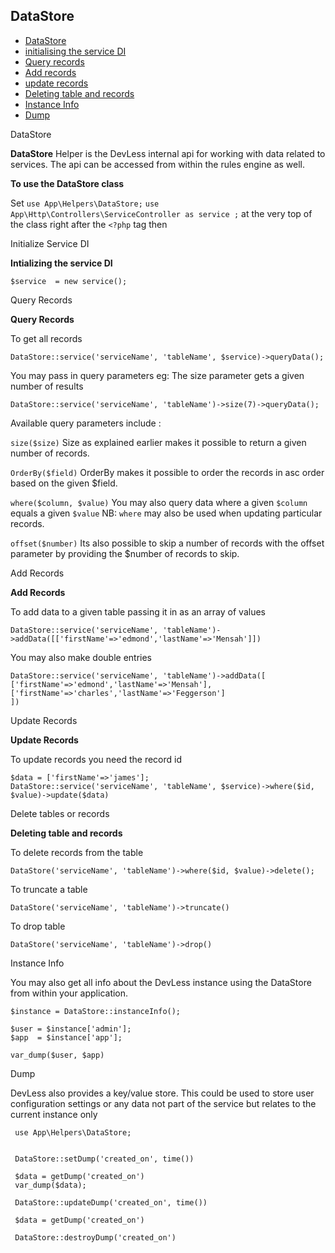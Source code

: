 ## DataStore

- [DataStore](#ds)
- [initialising the service DI](#init)
- [Query records](#query)
- [Add records](#add)
- [update records](#update)
- [Deleting table and records](#delete)
- [Instance Info](#info)
- [Dump](#dump)


<a name="ds">DataStore</a>

**DataStore**
 Helper is the DevLess internal api for working with data related to services.
The api can be accessed from within the rules engine as well.

**To use the DataStore class**

Set ``use App\Helpers\DataStore;``
``use App\Http\Controllers\ServiceController as service ;``
at the very top of the class right after the ``<?php`` tag then

<a name="init">Initialize Service DI</a>

**Intializing the service DI**
```
$service  = new service();
```
<a name="query">Query Records</a>

**Query Records**

To get all records
```
DataStore::service('serviceName', 'tableName', $service)->queryData();
```
You may pass in query parameters
eg: The size parameter gets a given number of results
```
DataStore::service('serviceName', 'tableName')->size(7)->queryData();
```
Available query parameters include :

``size($size)`` Size as explained earlier makes it possible to return a given number of records.

``OrderBy($field)`` OrderBy makes it possible to order the records in asc order based on the given $field.

``where($column, $value)`` You may also query data where a given ``$column`` equals a given ``$value``  NB: ``where`` may also be used when updating particular records.

``offset($number)`` Its also possible to skip a number of records with the offset parameter by providing the $number of records to skip.  

<a name="add">Add Records</a>

**Add Records**

To add data to a given table  passing it in as an array of values
```
DataStore::service('serviceName', 'tableName')->addData([['firstName'=>'edmond','lastName'=>'Mensah']])
```
You may also make double entries
```
DataStore::service('serviceName', 'tableName')->addData([
['firstName'=>'edmond','lastName'=>'Mensah'],
['firstName'=>'charles','lastName'=>'Feggerson']
])
```
<a name="update">Update Records</a>

**Update Records**

To update records you need the record id
```
$data = ['firstName'=>'james'];
DataStore::service('serviceName', 'tableName', $service)->where($id, $value)->update($data)
```
<a name="delete">Delete tables or records</a>

**Deleting table and records**

To delete records from the table
```
DataStore('serviceName', 'tableName')->where($id, $value)->delete();
```
To truncate a table
```
DataStore('serviceName', 'tableName')->truncate()
```
To drop table
```
DataStore('serviceName', 'tableName')->drop()
```

<a name="info">Instance Info</a>

 You may also get all info about the DevLess instance using the DataStore from within your application.

 ```
 $instance = DataStore::instanceInfo();

 $user = $instance['admin'];
 $app  = $instance['app'];

 var_dump($user, $app)
 ```

<a name="dump">Dump</a>

DevLess also provides a key/value store. This could be used to store user configuration settings or any data not part of the service but relates to the current instance only

```
 use App\Helpers\DataStore;


 DataStore::setDump('created_on', time())

 $data = getDump('created_on')
 var_dump($data);

 DataStore::updateDump('created_on', time())

 $data = getDump('created_on')

 DataStore::destroyDump('created_on')

```
